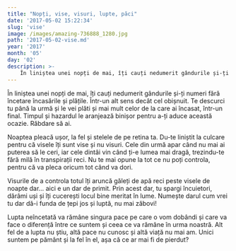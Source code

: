 ```yaml
---
title: "Nopți, vise, visuri, lupte, păci"
date: '2017-05-02 15:22:34'
slug: 'vise'
image: /images/amazing-736888_1280.jpg
path: '2017-05-02-vise.md'
year: '2017'
month: '05'
day: '02'
description: >-
    În liniștea unei nopți de mai, îți cauți nedumerit gândurile și-ți numeri fără încetare încasările și plățile. Într-un alt sens decât cel obișnuit. Te descurci tu până la urmă și le vei plăti și mai m
---
```

<div class="kg-card-markdown"><p>În liniștea unei nopți de mai, îți cauți nedumerit gândurile și-ți numeri fără încetare încasările și plățile. Într-un alt sens decât cel obișnuit. Te descurci tu până la urmă și le vei plăti și mai mult celor de la care ai încasat, într-un final. Timpul și hazardul le aranjează binișor pentru a-ți aduce această ocazie. Răbdare să ai.</p>
<p>Noaptea pleacă ușor, la fel și stelele de pe retina ta. Du-te liniștit la culcare pentru că visele îți sunt vise și nu visuri. Cele din urmă apar când nu mai ai puterea să le ceri, iar cele dintâi vin când ți-e lumea mai dragă, trezindu-te fără milă în transpirații reci. Nu te mai opune la tot ce nu poți controla, pentru că va pleca oricum tot când va dori.</p>
<p>Visurile de a controla totul îți aruncă găleți de apă reci peste visele de noapte dar… aici e un dar de primit. Prin acest dar, tu spargi încuietori, dărâmi uși și îți cucerești locul bine meritat în lume. Numește darul cum vrei tu dar dă-i funda de țepi jos și luptă, nu mai zăbovi!</p>
<p>Lupta neîncetată va rămâne singura pace pe care o vom dobândi și care va face o diferență între ce suntem și ceea ce va rămâne în urma noastră. Alt fel de a lupta nu știu, altă pace nu cunosc și altă viață nu mai am. Unici suntem pe pământ și la fel în el, așa că ce ar mai fi de pierdut?</p>
</div>
    